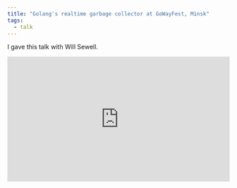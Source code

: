 ```yaml
---
title: "Golang's realtime garbage collector at GoWayFest, Minsk"
tags:
  - talk
---
```


I gave this talk with Will Sewell.

<div style="position:relative;padding-top:56.25%;">
  <iframe src="https://www.youtube.com/embed/5hNRcoH4-Lk?list=PLpVeA1tdgfCDpgQzBP6J445sfTa46jqep" frameborder="0" allowfullscreen style="position:absolute;top:0;left:0;width:100%;height:100%;"></iframe>
</div>
